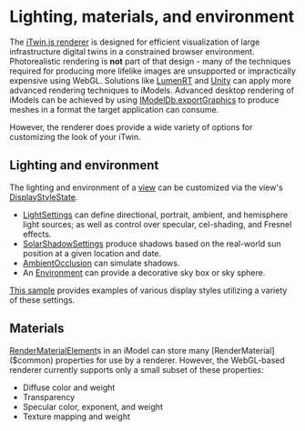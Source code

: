 # Lighting, materials, and environment

The [iTwin.js renderer](./index.md) is designed for efficient visualization of large infrastructure digital twins in a constrained browser environment. Photorealistic rendering is **not** part of that design - many of the techniques required for producing more lifelike images are unsupported or impractically expensive using WebGL. Solutions like [LumenRT](https://www.bentley.com/en/products/brands/lumenrt) and [Unity](https://unity.com) can apply more advanced rendering techniques to iModels. Advanced desktop rendering of iModels can be achieved by using [IModelDb.exportGraphics]($backend) to produce meshes in a format the target application can consume.

However, the renderer does provide a wide variety of options for customizing the look of your iTwin.

## Lighting and environment

The lighting and environment of a [view](../frontend/Views.md) can be customized via the view's [DisplayStyleState]($frontend).

- [LightSettings]($common) can define directional, portrait, ambient, and hemisphere light sources; as well as control over specular, cel-shading, and Fresnel effects.
- [SolarShadowSettings]($common) produce shadows based on the real-world sun position at a given location and date.
- [AmbientOcclusion]($common) can simulate shadows.
- An [Environment]($common) can provide a decorative sky box or sky sphere.

[This sample](https://www.itwinjs.org/sample-showcase/?group=Viewer+Features&sample=display-styles-sample&imodel=Villa) provides examples of various display styles utilizing a variety of these settings.

## Materials

[RenderMaterialElement]($backend)s in an iModel can store many [RenderMaterial]($common) properties for use by a renderer. However, the WebGL-based renderer currently supports only a small subset of these properties:

- Diffuse color and weight
- Transparency
- Specular color, exponent, and weight
- Texture mapping and weight
